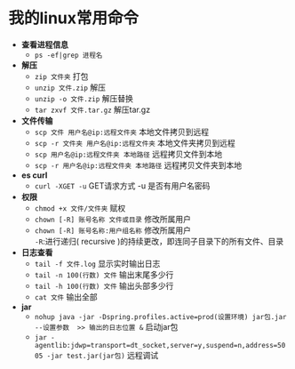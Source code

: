 # 我的linux常用命令

- **查看进程信息**
  - ```ps -ef|grep 进程名```
- **解压**
  - ```zip 文件夹``` 打包
  - ```unzip 文件.zip``` 解压
  - ```unzip -o 文件.zip``` 解压替换
  - ```tar zxvf 文件.tar.gz``` 解压tar.gz
- **文件传输**
  - ```scp 文件 用户名@ip:远程文件夹``` 本地文件拷贝到远程
  - ```scp -r 文件夹 用户名@ip:远程文件夹``` 本地文件夹拷贝到远程
  - ```scp 用户名@ip:远程文件夹 本地路径``` 远程拷贝文件到本地
  - ```scp -r 用户名@ip:远程文件夹 本地路径``` 远程拷贝文件夹到本地
- **es curl**
  - ```curl -XGET -u``` GET请求方式 -u 是否有用户名密码
- **权限**
  - ```chmod +x 文件/文件夹``` 赋权
  - ```chown [-R] 账号名称 文件或目录``` 修改所属用户
  - ```chown [-R] 账号名称:用户组名称``` 修改所属用户</br>```-R```:进行递归( recursive )的持续更改，即连同子目录下的所有文件、目录
- **日志查看**
  - ```tail -f 文件.log``` 显示实时输出日志
  - ```tail -n 100(行数) 文件``` 输出末尾多少行
  - ```tail -h 100(行数) 文件``` 输出头部多少行
  - ```cat 文件``` 输出全部
- **jar**
  - ```nohup java -jar -Dspring.profiles.active=prod(设置环境) jar包.jar --设置参数  >> 输出的日志位置 &``` 启动jar包
  - ```jar -agentlib:jdwp=transport=dt_socket,server=y,suspend=n,address=5005 -jar test.jar(jar包)``` 远程调试
